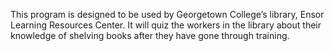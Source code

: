This program is designed to be used by Georgetown College’s library, Ensor Learning Resources Center. It will quiz the workers in the library about their knowledge of shelving books after they have gone through training. 

